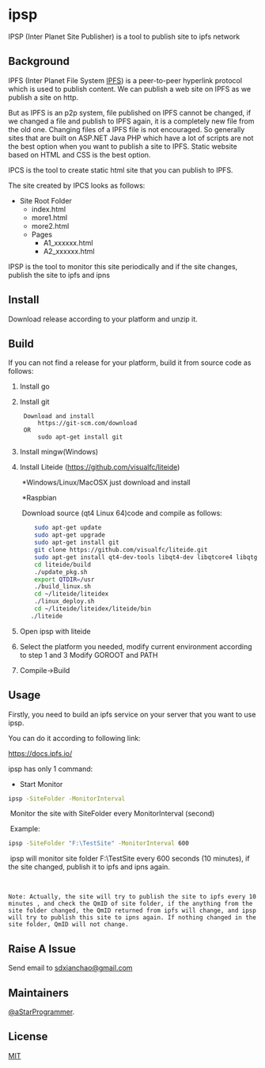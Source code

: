 # ipsp
IPSP (Inter Planet Site Publisher) is a tool to publish site to ipfs network

## Background

IPFS (Inter Planet File System [IPFS](https://ipfs.io)) is a peer-to-peer hyperlink protocol which is used to publish content. We can publish a web site  on IPFS as we publish a site on http.

But as IPFS is an p2p system, file published on IPFS cannot be changed, if we changed a file and publish to IPFS again, it is a completely new file from the old one.  Changing files of a IPFS file is not encouraged. So generally sites that are built on ASP.NET Java PHP which have a lot of scripts are not the best option when you want to publish a site to IPFS. Static website based on HTML and CSS is the best option.

IPCS is the tool to create static html site that you can publish to IPFS.

The site created by IPCS looks as follows:

- Site Root Folder
  - index.html
  - more1.html
  - more2.html
  - Pages
    - A1_xxxxxx.html
    - A2_xxxxxx.html

IPSP is the tool to monitor this site periodically and if the site changes, publish the site to ipfs and ipns

## Install

Download  release according to your platform and unzip it.


## Build

If you can not find a release for your platform, build it from source code as follows:

1. Install go

2. Install git

      	Download and install
      		https://git-scm.com/download
      	OR
      		sudo apt-get install git	

3. Install mingw(Windows)

4. Install Liteide (https://github.com/visualfc/liteide)


   ​	*Windows/Linux/MacOSX just download and install

   ​	*Raspbian

   ​		Download source (qt4 Linux 64)code and compile as follows:

  

   ```bash
       sudo apt-get update
       sudo apt-get upgrade
       sudo apt-get install git
       git clone https://github.com/visualfc/liteide.git
       sudo apt-get install qt4-dev-tools libqt4-dev libqtcore4 libqtgui4 libqtwebkit-dev g++
       cd liteide/build
       ./update_pkg.sh
       export QTDIR=/usr
       ./build_linux.sh
       cd ~/liteide/liteidex
       ./linux_deploy.sh
       cd ~/liteide/liteidex/liteide/bin 
      ./liteide
   ```

5. Open ipsp with liteide 

6. Select the platform you needed, modify current environment according to step 1 and 3
   Modify GOROOT and PATH

7. Compile->Build

## Usage

Firstly, you need to build an ipfs service on your server that you want to use ipsp.

You can do it according to following link:

https://docs.ipfs.io/



ipsp has only 1 command:


* Start Monitor
  	
```bash
ipsp -SiteFolder -MonitorInterval
```

​	Monitor the site with SiteFolder every MonitorInterval (second)

​	Example:

```bash
ipsp -SiteFolder "F:\TestSite" -MonitorInterval 600
```

​	 ipsp will monitor site folder F:\TestSite every 600 seconds (10 minutes), if the site changed, publish it to ipfs and ipns again.

​	

```
Note: Actually, the site will try to publish the site to ipfs every 10 minutes , and check the QmID of site folder, if the anything from the site folder changed, the QmID returned from ipfs will change, and ipsp will try to publish this site to ipns again. If nothing changed in the site folder, QmID will not change.
```



## Raise A Issue

Send email to sdxianchao@gmail.com 

## Maintainers

[@aStarProgrammer](https://github.com/aStarProgrammer).


## License

[MIT](LICENSE)